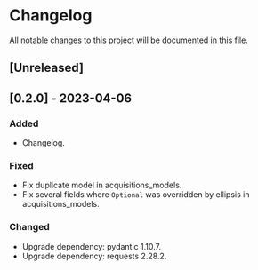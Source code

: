 # Changelog

All notable changes to this project will be documented in this file.

## [Unreleased]

## [0.2.0] - 2023-04-06

### Added

- Changelog.

### Fixed

- Fix duplicate model in acquisitions_models.
- Fix several fields where `Optional` was overridden by ellipsis in
  acquisitions_models.

### Changed

- Upgrade dependency: pydantic 1.10.7.
- Upgrade dependency: requests 2.28.2.

